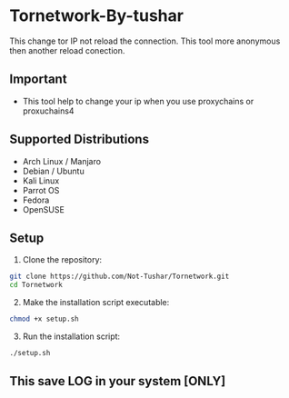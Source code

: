 # Tornetwork-By-tushar
This change tor IP not reload the connection.
This tool more anonymous then another reload conection.

## Important 
- This tool help to change your ip when you use 
proxychains or proxuchains4 

## Supported Distributions

- Arch Linux / Manjaro
- Debian / Ubuntu
- Kali Linux
- Parrot OS
- Fedora
- OpenSUSE 

## Setup 

1. Clone the repository:
```bash
git clone https://github.com/Not-Tushar/Tornetwork.git
cd Tornetwork
```

2. Make the installation script executable:
```bash
chmod +x setup.sh
```

3. Run the installation script:
```bash
./setup.sh
```

## This save LOG in your system  [ONLY]

